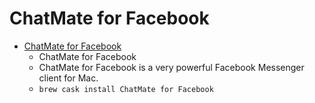 # ChatMate for Facebook
- [ChatMate for Facebook](https://chatmate.io/mac/facebook/)
  -  ChatMate for Facebook
  - ChatMate for Facebook is a very powerful Facebook Messenger client for Mac.
  - `brew cask install ChatMate for Facebook`
